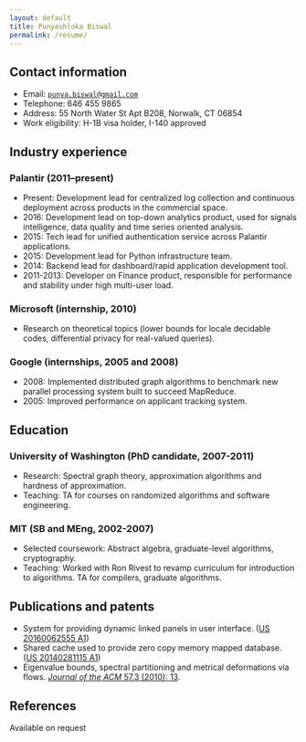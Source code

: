 ```yaml
---
layout: default
title: Punyashloka Biswal
permalink: /resume/
---
```


## Contact information
- Email: [`punya.biswal@gmail.com`](mailto:punya.biswal@gmail.com)
- Telephone: 646 455 9865
- Address: 55 North Water St Apt B208, Norwalk, CT 06854
- Work eligibility: H-1B visa holder, I-140 approved

## Industry experience

### Palantir (2011–present)
- Present: Development lead for centralized log collection and continuous deployment across products in the commercial space.
- 2016: Development lead on top-down analytics product, used for signals intelligence, data quality and time series oriented analysis.
- 2015: Tech lead for unified authentication service across Palantir applications.
- 2015: Development lead for Python infrastructure team.
- 2014: Backend lead for dashboard/rapid application development tool.
- 2011-2013: Developer on Finance product, responsible for performance and stability under high multi-user load.

### Microsoft (internship, 2010)
- Research on theoretical topics (lower bounds for locale decidable codes, differential privacy for real-valued queries).

### Google (internships, 2005 and 2008)
- 2008: Implemented distributed graph algorithms to benchmark new parallel processing system built to succeed MapReduce.
- 2005: Improved performance on applicant tracking system.


## Education

### University of Washington (PhD candidate, 2007-2011)
- Research: Spectral graph theory, approximation algorithms and hardness of approximation.
- Teaching: TA for courses on randomized algorithms and software engineering.

### MIT (SB and MEng, 2002-2007)
- Selected coursework: Abstract algebra, graduate-level algorithms, cryptography.
- Teaching: Worked with Ron Rivest to revamp curriculum for introduction to algorithms. TA for compilers, graduate algorithms.

## Publications and patents
- System for providing dynamic linked panels in user interface. ([US 20160062555 A1](http://www.google.com/patents/US20160062555))
- Shared cache used to provide zero copy memory mapped database. ([US 20140281115 A1](http://www.google.com/patents/US20140281115))
- Eigenvalue bounds, spectral partitioning and metrical deformations via flows. [*Journal of the ACM* 57.3 (2010): 13](http://dx.doi.org/10.1145/1706591.1706593).

## References
Available on request
